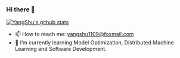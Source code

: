 ### Hi there 👋

<!--
**201419/201419** is a ✨ _special_ ✨ repository because its `README.md` (this file) appears on your GitHub profile.

Here are some ideas to get you started:

- 🔭 I’m currently working on ...
- 🌱 I’m currently learning ...
- 👯 I’m looking to collaborate on ...
- 🤔 I’m looking for help with ...
- 💬 Ask me about ...
- 📫 How to reach me: ...
- 😄 Pronouns: ...
- ⚡ Fun fact: ...
-->

[![YangShu's github stats](https://github-readme-stats.vercel.app/api?username=201419&show_icons=true&count_private=true&theme=radical)](https://github.com/anuraghazra/github-readme-stats)

- 📫 How to reach me: yangshu1109@foxmail.com
- 🌱 I’m currently learning Model Optimization, Distributed Machine Learning and Software Development.
